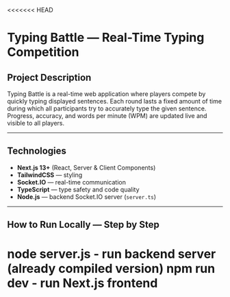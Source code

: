 <<<<<<< HEAD

# Typing Battle — Real-Time Typing Competition

## Project Description

Typing Battle is a real-time web application where players compete by quickly typing displayed sentences. Each round lasts a fixed amount of time during which all participants try to accurately type the given sentence. Progress, accuracy, and words per minute (WPM) are updated live and visible to all players.

---

## Technologies

- **Next.js 13+** (React, Server & Client Components)
- **TailwindCSS** — styling
- **Socket.IO** — real-time communication
- **TypeScript** — type safety and code quality
- **Node.js** — backend Socket.IO server (`server.ts`)

---

## How to Run Locally — Step by Step

node server.js - run backend server (already compiled version)
npm run dev - run Next.js frontend
=======
